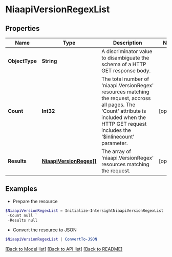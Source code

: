# NiaapiVersionRegexList
## Properties

Name | Type | Description | Notes
------------ | ------------- | ------------- | -------------
**ObjectType** | **String** | A discriminator value to disambiguate the schema of a HTTP GET response body. | 
**Count** | **Int32** | The total number of &#39;niaapi.VersionRegex&#39; resources matching the request, accross all pages. The &#39;Count&#39; attribute is included when the HTTP GET request includes the &#39;$inlinecount&#39; parameter. | [optional] 
**Results** | [**NiaapiVersionRegex[]**](NiaapiVersionRegex.md) | The array of &#39;niaapi.VersionRegex&#39; resources matching the request. | [optional] 

## Examples

- Prepare the resource
```powershell
$NiaapiVersionRegexList = Initialize-IntersightNiaapiVersionRegexList  -ObjectType null `
 -Count null `
 -Results null
```

- Convert the resource to JSON
```powershell
$NiaapiVersionRegexList | ConvertTo-JSON
```

[[Back to Model list]](../README.md#documentation-for-models) [[Back to API list]](../README.md#documentation-for-api-endpoints) [[Back to README]](../README.md)


